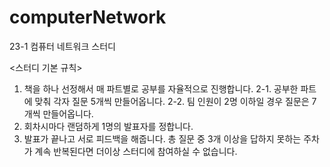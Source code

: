 ﻿# computerNetwork
23-1 컴퓨터 네트워크 스터디

<스터디 기본 규칙>

1. 책을 하나 선정해서 매 파트별로 공부를 자율적으로 진행합니다. 2-1. 공부한 파트에 맞춰 각자 질문 5개씩 만들어옵니다. 2-2. 팀 인원이 2명 이하일 경우 질문은 7개씩 만들어옵니다.
2. 회차시마다 랜덤하게 1명의 발표자를 정합니다.
3. 발표가 끝나고 서로 피드백을 해줍니다. 총 질문 중 3개 이상을 답하지 못하는 주차가 계속 반복된다면 더이상 스터디에 참여하실 수 없습니다.

